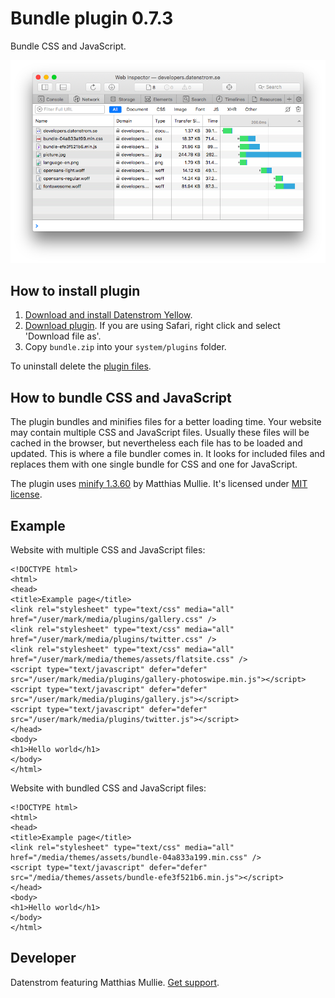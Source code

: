 Bundle plugin 0.7.3
===================
Bundle CSS and JavaScript.

<p align="center"><img src="bundle-screenshot.png?raw=true" alt="Screenshot"></p>

## How to install plugin

1. [Download and install Datenstrom Yellow](https://github.com/datenstrom/yellow/).
2. [Download plugin](https://github.com/datenstrom/yellow-plugins/raw/master/zip/bundle.zip). If you are using Safari, right click and select 'Download file as'.
3. Copy `bundle.zip` into your `system/plugins` folder.

To uninstall delete the [plugin files](update.ini).

## How to bundle CSS and JavaScript

The plugin bundles and minifies files for a better loading time. Your website may contain multiple CSS and JavaScript files. Usually these files will be cached in the browser, but nevertheless each file has to be loaded and updated. This is where a file bundler comes in. It looks for included files and replaces them with one single bundle for CSS and one for JavaScript.

The plugin uses [minify 1.3.60](https://github.com/matthiasmullie/minify) by Matthias Mullie. It's licensed under [MIT license](https://opensource.org/licenses/MIT).

## Example

Website with multiple CSS and JavaScript files:

```
<!DOCTYPE html>
<html>
<head>
<title>Example page</title>
<link rel="stylesheet" type="text/css" media="all" href="/user/mark/media/plugins/gallery.css" />
<link rel="stylesheet" type="text/css" media="all" href="/user/mark/media/plugins/twitter.css" />
<link rel="stylesheet" type="text/css" media="all" href="/user/mark/media/themes/assets/flatsite.css" />
<script type="text/javascript" defer="defer" src="/user/mark/media/plugins/gallery-photoswipe.min.js"></script>
<script type="text/javascript" defer="defer" src="/user/mark/media/plugins/gallery.js"></script>
<script type="text/javascript" defer="defer" src="/user/mark/media/plugins/twitter.js"></script>
</head>
<body>
<h1>Hello world</h1>
</body>
</html>
```

Website with bundled CSS and JavaScript files:

```
<!DOCTYPE html>
<html>
<head>
<title>Example page</title>
<link rel="stylesheet" type="text/css" media="all" href="/media/themes/assets/bundle-04a833a199.min.css" />
<script type="text/javascript" defer="defer" src="/media/themes/assets/bundle-efe3f521b6.min.js"></script>
</head>
<body>
<h1>Hello world</h1>
</body>
</html>
```

## Developer

Datenstrom featuring Matthias Mullie. [Get support](https://developers.datenstrom.se/help/support).
